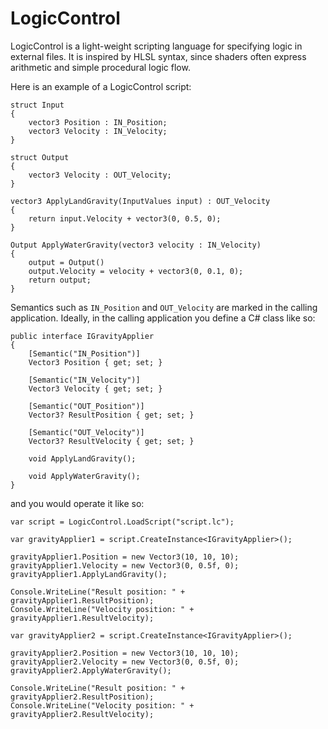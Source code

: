 LogicControl
============

LogicControl is a light-weight scripting language for specifying logic in external files.  It is inspired by HLSL syntax, since shaders often express arithmetic and simple procedural logic flow.

Here is an example of a LogicControl script:

```
struct Input
{
    vector3 Position : IN_Position;
    vector3 Velocity : IN_Velocity;
}

struct Output
{
    vector3 Velocity : OUT_Velocity;
}

vector3 ApplyLandGravity(InputValues input) : OUT_Velocity
{
    return input.Velocity + vector3(0, 0.5, 0);
}

Output ApplyWaterGravity(vector3 velocity : IN_Velocity)
{
    output = Output()
    output.Velocity = velocity + vector3(0, 0.1, 0);
    return output;
}
```

Semantics such as `IN_Position` and `OUT_Velocity` are marked in the calling application.  Ideally, in the calling application you define a C# class like so:

```
public interface IGravityApplier
{
    [Semantic("IN_Position")]
    Vector3 Position { get; set; }
    
    [Semantic("IN_Velocity")]
    Vector3 Velocity { get; set; }
    
    [Semantic("OUT_Position")]
    Vector3? ResultPosition { get; set; }
    
    [Semantic("OUT_Velocity")]
    Vector3? ResultVelocity { get; set; }
    
    void ApplyLandGravity();
    
    void ApplyWaterGravity();
}
```

and you would operate it like so:

```
var script = LogicControl.LoadScript("script.lc");

var gravityApplier1 = script.CreateInstance<IGravityApplier>();

gravityApplier1.Position = new Vector3(10, 10, 10);
gravityApplier1.Velocity = new Vector3(0, 0.5f, 0);
gravityApplier1.ApplyLandGravity();

Console.WriteLine("Result position: " + gravityApplier1.ResultPosition);
Console.WriteLine("Velocity position: " + gravityApplier1.ResultVelocity);

var gravityApplier2 = script.CreateInstance<IGravityApplier>();

gravityApplier2.Position = new Vector3(10, 10, 10);
gravityApplier2.Velocity = new Vector3(0, 0.5f, 0);
gravityApplier2.ApplyWaterGravity();

Console.WriteLine("Result position: " + gravityApplier2.ResultPosition);
Console.WriteLine("Velocity position: " + gravityApplier2.ResultVelocity);
```
